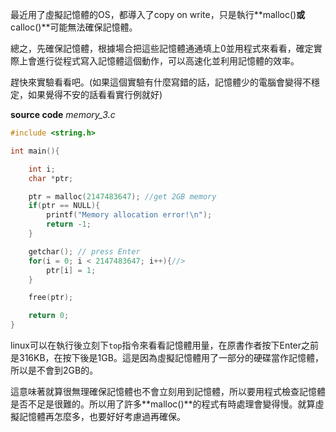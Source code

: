 最近用了虛擬記憶體的OS，都導入了copy on write，只是執行**malloc()**或**calloc()**可能無法確保記憶體。

總之，先確保記憶體，根據場合把這些記憶體通通填上0並用程式來看看，確定實際上會進行從程式寫入記憶體這個動作，可以高速化並利用記憶體的效率。

趕快來實驗看看吧。(如果這個實驗有什麼寫錯的話，記憶體少的電腦會變得不穩定，如果覺得不安的話看看實行例就好)

**source code**
*memory_3.c*
```cpp
#include <string.h>

int main(){

	int i;
	char *ptr;

	ptr = malloc(2147483647); //get 2GB memory
	if(ptr == NULL){
		printf("Memory allocation error!\n");
		return -1;
	}

	getchar(); // press Enter
	for(i = 0; i < 2147483647; i++){//>
		ptr[i] = 1;
	}	

	free(ptr);

	return 0;
}
```
linux可以在執行後立刻下`top`指令來看看記憶體用量，在原書作者按下Enter之前是316KB，在按下後是1GB。這是因為虛擬記憶體用了一部分的硬碟當作記憶體，所以是不會到2GB的。

這意味著就算很無理確保記憶體也不會立刻用到記憶體，所以要用程式檢查記憶體是否不足是很難的。所以用了許多**malloc()**的程式有時處理會變得慢。就算虛擬記憶體再怎麼多，也要好好考慮過再確保。